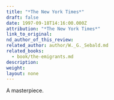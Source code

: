 ```yaml
---
title: "*The New York Times*"
draft: false
date: 1997-09-18T14:16:00.000Z
attribution: "*The New York Times*"
link_to_original:
nd_author_of_this_review:
related_author: author/W._G._Sebald.md
related_books:
  - book/the-emigrants.md
description:
weight:
layout: none
---
```

A masterpiece.

